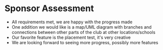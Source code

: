 # Sponsor Assessment

* All requirements met, we are happy with the progress made
* One addition we would like is a map/UML diagram with branches and connections between other parts of the club at other locations/schools
* Our favorite feature is the placement test, it's very creative
* We are looking forward to seeing more progress, possibly more features
